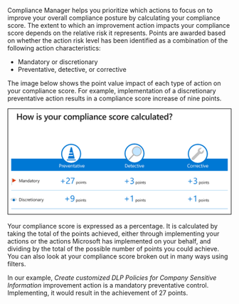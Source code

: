 Compliance Manager helps you prioritize which actions to focus on to improve your overall compliance posture by calculating your compliance score. The extent to which an improvement action impacts your compliance score depends on the relative risk it represents. Points are awarded based on whether the action risk level has been identified as a combination of the following action characteristics:
- Mandatory or discretionary
- Preventative, detective, or corrective

The image below shows the point value impact of each type of action on your compliance score. For example, implementation of a discretionary preventative action results in a compliance score increase of nine points.

  ![How is your compliance score calculated?](../media/compliance-score.png)

Your compliance score is expressed as a percentage. It is calculated by taking the total of the points achieved, either through implementing your actions or the actions Microsoft has implemented on your behalf, and dividing by the total of the possible number of points you could achieve. You can also look at your compliance score broken out in many ways using filters.

In our example, *Create customized DLP Policies for Company Sensitive Information* improvement action is a mandatory preventative control. Implementing, it would result in the achievement of 27 points.
